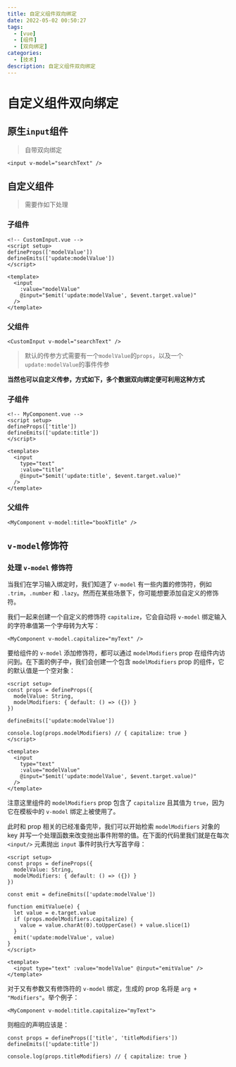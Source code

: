 ```yaml
---
title: 自定义组件双向绑定
date: 2022-05-02 00:50:27
tags:
  - [vue]
  - [组件]
  - [双向绑定]
categories:
  - [技术]
description: 自定义组件双向绑定
---
```


# 自定义组件双向绑定

## 原生`input`组件

>  自带双向绑定

```vue
<input v-model="searchText" />
```

## 自定义组件

>  需要作如下处理

### 子组件

```vue
<!-- CustomInput.vue -->
<script setup>
defineProps(['modelValue'])
defineEmits(['update:modelValue'])
</script>

<template>
  <input
    :value="modelValue"
    @input="$emit('update:modelValue', $event.target.value)"
  />
</template>
```

### 父组件

```vue
<CustomInput v-model="searchText" />
```

> 默认的传参方式需要有一个`modelValue`的`props`，以及一个`update:modelValue`的事件传参

**当然也可以自定义传参，方式如下，多个数据双向绑定便可利用这种方式**

### 子组件

```vue
<!-- MyComponent.vue -->
<script setup>
defineProps(['title'])
defineEmits(['update:title'])
</script>

<template>
  <input
    type="text"
    :value="title"
    @input="$emit('update:title', $event.target.value)"
  />
</template>
```

### 父组件

```vue
<MyComponent v-model:title="bookTitle" />
```

## `v-model`修饰符

### 处理 `v-model` 修饰符

当我们在学习输入绑定时，我们知道了 `v-model` 有一些内置的修饰符，例如 `.trim`，`.number` 和 `.lazy`。然而在某些场景下，你可能想要添加自定义的修饰符。

我们一起来创建一个自定义的修饰符 `capitalize`，它会自动将 `v-model` 绑定输入的字符串值第一个字母转为大写：

```vue
<MyComponent v-model.capitalize="myText" />
```

要给组件的 `v-model` 添加修饰符，都可以通过 `modelModifiers` prop 在组件内访问到。在下面的例子中，我们会创建一个包含 `modelModifiers` prop 的组件，它的默认值是一个空对象：

```vue
<script setup>
const props = defineProps({
  modelValue: String,
  modelModifiers: { default: () => ({}) }
})

defineEmits(['update:modelValue'])

console.log(props.modelModifiers) // { capitalize: true }
</script>

<template>
  <input
    type="text"
    :value="modelValue"
    @input="$emit('update:modelValue', $event.target.value)"
  />
</template>
```

注意这里组件的 `modelModifiers` prop 包含了 `capitalize` 且其值为 `true`，因为它在模板中的 `v-model` 绑定上被使用了。

此时和 prop 相关的已经准备完毕，我们可以开始检索 `modelModifiers` 对象的 key 并写一个处理函数来改变抛出事件附带的值。在下面的代码里我们就是在每次 `<input/>` 元素抛出 `input` 事件时执行大写首字母：

```vue
<script setup>
const props = defineProps({
  modelValue: String,
  modelModifiers: { default: () => ({}) }
})

const emit = defineEmits(['update:modelValue'])

function emitValue(e) {
  let value = e.target.value
  if (props.modelModifiers.capitalize) {
    value = value.charAt(0).toUpperCase() + value.slice(1)
  }
  emit('update:modelValue', value)
}
</script>

<template>
  <input type="text" :value="modelValue" @input="emitValue" />
</template>
```

对于又有参数又有修饰符的 `v-model` 绑定，生成的 prop 名将是 `arg + "Modifiers"`。举个例子：

```vue
<MyComponent v-model:title.capitalize="myText">
```

则相应的声明应该是：

```vue
const props = defineProps(['title', 'titleModifiers'])
defineEmits(['update:title'])

console.log(props.titleModifiers) // { capitalize: true }
```